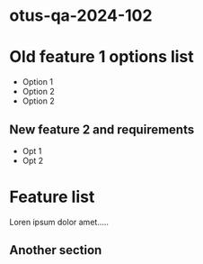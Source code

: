 # otus-qa-2024-102

# Old feature 1 options list
- Option 1
- Option 2
- Option 2

## New feature 2 and requirements
- Opt 1
- Opt 2

# Feature list 
Loren ipsum dolor amet.....

## Another section
